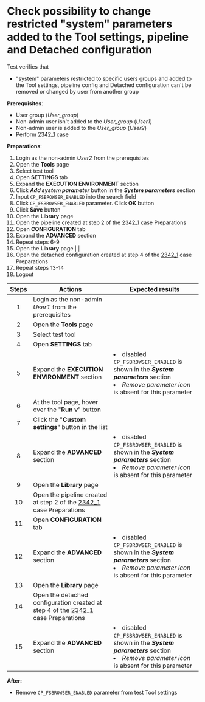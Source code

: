 # Check possibility to change restricted "system" parameters added to the Tool settings, pipeline and Detached configuration

Test verifies that
- "system" parameters restricted to specific users groups and added to the Tool settings, pipeline config and Detached configuration can't be removed or changed by user from another group

**Prerequisites**:
- User group (*User_group*)
- Non-admin user isn't added to the *User_group* (*User1*)
- Non-admin user is added to the *User_group* (*User2*)
- Perform [2342_1](2342_1.md) case

**Preparations**:
1. Login as the non-admin *User2* from the prerequisites
2. Open the **Tools** page
3. Select test tool
4. Open **SETTINGS** tab
5. Expand the **EXECUTION ENVIRONMENT** section
6. Click ***Add system parameter*** button in the ***System parameters*** section
7. Input `CP_FSBROWSER_ENABLED` into the search field
8. Click `CP_FSBROWSER_ENABLED` parameter. Click **OK** button
9. Click **Save** button
10. Open the **Library** page
11. Open the pipeline created at step 2 of the [2342_1](2342_1.md) case Preparations
12. Open **CONFIGURATION** tab
13. Expand the **ADVANCED** section
14. Repeat steps 6-9
15. Open the **Library** page | |
16. Open the detached configuration created at step 4 of the [2342_1](2342_1.md) case Preparations
17. Repeat steps 13-14
18. Logout

| Steps | Actions | Expected results |
| :---: | --- | --- |
| 1 | Login as the non-admin *User1* from the prerequisites | |
| 2 | Open the **Tools** page | |
| 3 | Select test tool | |
| 4 | Open **SETTINGS** tab | |
| 5 | Expand the **EXECUTION ENVIRONMENT** section | <li> disabled `CP_FSBROWSER_ENABLED` is shown in the ***System parameters*** section <li> *Remove parameter icon* is absent for this parameter |
| 6 | At the tool page, hover over the "**Run v**" button | | 
| 7 | Click the "**Custom settings**" button in the list | |
| 8 | Expand the **ADVANCED** section | <li> disabled `CP_FSBROWSER_ENABLED` is shown in the ***System parameters*** section <li> *Remove parameter icon* is absent for this parameter |
| 9 | Open the **Library** page | |
| 10 | Open the pipeline created at step 2 of the [2342_1](2342_1.md) case Preparations | |
| 11 | Open **CONFIGURATION** tab | |
| 12 | Expand the **ADVANCED** section | <li> disabled `CP_FSBROWSER_ENABLED` is shown in the ***System parameters*** section <li> *Remove parameter icon* is absent for this parameter |
| 13 | Open the **Library** page | |
| 14 | Open the detached configuration created at step 4 of the [2342_1](2342_1.md) case Preparations | |
| 15 | Expand the **ADVANCED** section | <li> disabled `CP_FSBROWSER_ENABLED` is shown in the ***System parameters*** section <li> *Remove parameter icon* is absent for this parameter |

**After:**
- Remove `CP_FSBROWSER_ENABLED` parameter from test Tool settings 